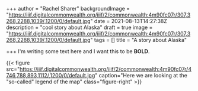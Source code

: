 +++
author = "Rachel Sharer"
backgroundImage = "https://iiif.digitalcommonwealth.org/iiif/2/commonwealth:4m90fc07r/307,3268,2288,1039/,1200/0/default.jpg"
date = 2021-08-13T14:27:38Z
description = "cool story about Alaska"
draft = true
image = "https://iiif.digitalcommonwealth.org/iiif/2/commonwealth:4m90fc07r/307,3268,2288,1039/,1200/0/default.jpg"
tags = []
title = "A story about Alaska"

+++
I'm writing some text here and I want this to be **BOLD**.

{{< figure src="https://iiif.digitalcommonwealth.org/iiif/2/commonwealth:4m90fc07r/4746,788,893,1112/,1200/0/default.jpg" caption="Here we are looking at the \"so-called\" legend of the map" class="figure-right" >}}